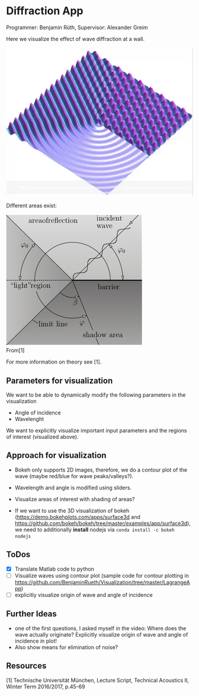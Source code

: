  # Diffraction App

Programmer: Benjamin Rüth, Supervisor: Alexander Greim

Here we visualize the effect of wave diffraction at a wall.

![](./diffraktion.jpg)

Different areas exist:

![](./areas.jpg)  
From[1]

For more information on theory see [1].

## Parameters for visualization

We want to be able to dynamically modify the following parameters in the visualization

* Angle of incidence
* Wavelenght

We want to explicitly visualize important input parameters and the regions of interest (visualized above).

## Approach for visualization

* Bokeh only supports 2D images, therefore, we do a contour plot of the wave (maybe red/blue for wave peaks/valleys?).

* Wavelength and angle is modified using sliders.

* Visualize areas of interest with shading of areas?

* If we want to use the 3D visualization of bokeh (https://demo.bokehplots.com/apps/surface3d and https://github.com/bokeh/bokeh/tree/master/examples/app/surface3d), we need to additionally **install** nodejs via ```conda install -c bokeh nodejs```

## ToDos

- [x] Translate Matlab code to python
- [ ] Visualize waves using contour plot (sample code for contour plotting in https://github.com/BenjaminRueth/Visualization/tree/master/LagrangeApp)
- [ ] explicitly visualize origin of wave and angle of incidence

## Further Ideas

* one of the first questions, I asked myself in the video: Where does the wave actually originate? Explicitly visualize origin of wave and angle of incidence in plot!
* Also show means for elimination of noise?

## Resources

[1] Technische Universität München, Lecture Script, Technical Acoustics II, Winter Term 2016/2017, p.45-69
